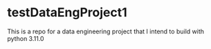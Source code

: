 # testDataEngProject1
This is a repo for a data engineering project that I intend to build with python 3.11.0
